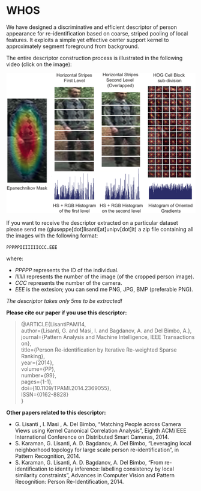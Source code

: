 # WHOS

We have designed a discriminative and efficient descriptor of person appearance for re-identification based on coarse, striped pooling of local features. It exploits a simple yet effective center support kernel to approximately segment foreground from background. 

The entire descriptor construction process is illustrated in the following video (click on the image):

[![Watch the video](/media/descriptor.png)](https://www.youtube.com/watch?v=fkdraLVZYww)


If you want to receive the descriptor extracted on a particular dataset please send me (giuseppe[dot]lisanti[at]unipv[dot]it) a zip file containing all the images with the following format:
```
PPPPPIIIIIIICCC.EEE
```
where:
- *PPPPP* represents the ID of the individual.
- *IIIIIII* represents the number of the image (of the cropped person image).
- *CCC* represents the number of the camera.
- *EEE* is the extesion; you can send me PNG, JPG, BMP (preferable PNG).

*The descriptor takes only 5ms to be extracted!*

**Please cite our paper if you use this descriptor:**
> @ARTICLE{LisantiPAMI14,\
>  author={Lisanti, G. and Masi, I. and Bagdanov, A. and Del Bimbo, A.},\
>  journal={Pattern Analysis and Machine Intelligence, IEEE Transactions on},\
>  title={Person Re-identification by Iterative Re-weighted Sparse Ranking},\
>  year={2014},\
>  volume={PP},\
>  number={99},\
>  pages={1-1},\
>  doi={10.1109/TPAMI.2014.2369055},\
>  ISSN={0162-8828}\
>}

**Other papers related to this descriptor:**
- G. Lisanti , I. Masi , A. Del Bimbo, “Matching People across Camera Views using Kernel Canonical Correlation Analysis”, Eighth ACM/IEEE International Conference on Distributed Smart Cameras, 2014.
- S. Karaman, G. Lisanti, A. D. Bagdanov, A. Del Bimbo, “Leveraging local neighborhood topology for large scale person re-identification”, in Pattern Recognition, 2014.
- S. Karaman, G. Lisanti, A. D. Bagdanov, A. Del Bimbo, “From re-identification to identity inference: labelling consistency by local similarity constraints”, Advances in Computer Vision and Pattern Recognition: Person Re-Identification, 2014.

